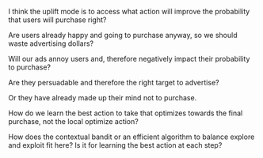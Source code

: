 I think the uplift mode is to access what action will improve the probability that users will purchase right?

Are users already happy and going to purchase anyway, so we should waste advertising dollars?

Will our ads annoy users and, therefore negatively impact their probability to purchase?

Are they persuadable and therefore the right target to advertise? 

Or they have already made up their mind not to purchase. 

How do we learn the best action to take that optimizes towards the final purchase, not the local optimize action?  

How does the contextual bandit or an efficient algorithm to balance explore and exploit fit here? Is it for learning the best action at each step?